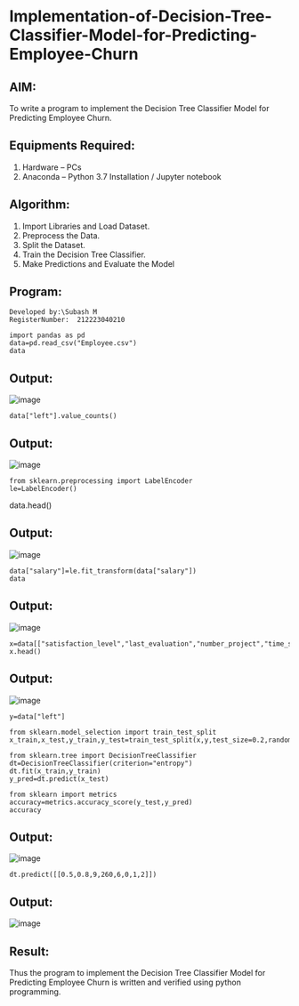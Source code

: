 # Implementation-of-Decision-Tree-Classifier-Model-for-Predicting-Employee-Churn

## AIM:
To write a program to implement the Decision Tree Classifier Model for Predicting Employee Churn.

## Equipments Required:
1. Hardware – PCs
2. Anaconda – Python 3.7 Installation / Jupyter notebook

## Algorithm:
1. Import Libraries and Load Dataset.
2. Preprocess the Data.
3. Split the Dataset.
4. Train the Decision Tree Classifier.
5. Make Predictions and Evaluate the Model

## Program:
```
Developed by:\Subash M
RegisterNumber:  212223040210
```
~~~
import pandas as pd
data=pd.read_csv("Employee.csv")
data
~~~
## Output:
![image](https://github.com/user-attachments/assets/6f475207-c462-45a8-878e-7195adf4ea84)

~~~
data["left"].value_counts()
~~~
## Output:
![image](https://github.com/user-attachments/assets/3b93c134-c3e7-4f90-8749-20e9faa21c90)

~~~
from sklearn.preprocessing import LabelEncoder
le=LabelEncoder()
~~~
data.head()

## Output:
![image](https://github.com/user-attachments/assets/2b6e8188-cdc4-4d81-bc8c-cda6e4c1edcb)

~~~
data["salary"]=le.fit_transform(data["salary"])
data
~~~
## Output:
![image](https://github.com/user-attachments/assets/4030bd82-eef4-460f-8fb2-749127c196de)

~~~
x=data[["satisfaction_level","last_evaluation","number_project","time_spend_company"]]
x.head()
~~~
## Output:
![image](https://github.com/user-attachments/assets/0dabfd52-bcf5-45db-b36f-60cb19e28ef2)

~~~
y=data["left"]
~~~
~~~
from sklearn.model_selection import train_test_split
x_train,x_test,y_train,y_test=train_test_split(x,y,test_size=0.2,random_state=100)
~~~
~~~
from sklearn.tree import DecisionTreeClassifier
dt=DecisionTreeClassifier(criterion="entropy")
dt.fit(x_train,y_train)
y_pred=dt.predict(x_test)
~~~
~~~
from sklearn import metrics
accuracy=metrics.accuracy_score(y_test,y_pred)
accuracy
~~~
## Output:
![image](https://github.com/user-attachments/assets/d766fc19-b108-472a-8d56-04976fe61c17)
~~~
dt.predict([[0.5,0.8,9,260,6,0,1,2]])
~~~
## Output:
![image](https://github.com/user-attachments/assets/57c1c903-7ae4-45f5-9cf8-4b2c2f341d4a)

## Result:
Thus the program to implement the  Decision Tree Classifier Model for Predicting Employee Churn is written and verified using python programming.
